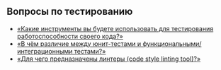 ## Вопросы по тестированию

* [«Какие инструменты вы будете использовать для тестирования работоспособности своего кода?»](1.md)
* [«В чём различие между юнит-тестами и функциональными/интеграционными тестами?»](2.md)
* [«Для чего предназначены линтеры (code style linting tool)?»](3.md)